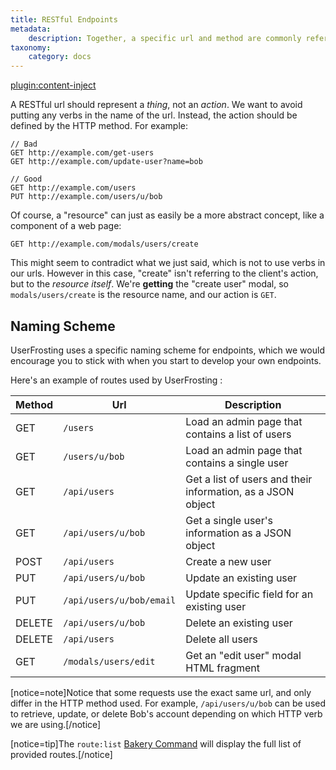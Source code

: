 ```yaml
---
title: RESTful Endpoints
metadata:
    description: Together, a specific url and method are commonly referred to as an **endpoint**.  It is important to use a consistent, RESTful approach to the URLs and methods you choose for each endpoint.
taxonomy:
    category: docs
---
```

[plugin:content-inject](/modular/_update5.0)

A RESTful url should represent a _thing_, not an _action_. We want to avoid putting any verbs in the name of the url. Instead, the action should be defined by the HTTP method. For example:

```
// Bad
GET http://example.com/get-users
GET http://example.com/update-user?name=bob

// Good
GET http://example.com/users
PUT http://example.com/users/u/bob
```

Of course, a "resource" can just as easily be a more abstract concept, like a component of a web page:

```
GET http://example.com/modals/users/create
```

This might seem to contradict what we just said, which is not to use verbs in our urls. However in this case, "create" isn't referring to the client's action, but to the _resource itself_. We're **getting** the "create user" modal, so `modals/users/create` is the resource name, and our action is `GET`.

## Naming Scheme

UserFrosting uses a specific naming scheme for endpoints, which we would encourage you to stick with when you start to develop your own endpoints.

Here's an example of routes used by UserFrosting :

| Method | Url                      | Description                                                 |
| ------ | ------------------------ | ----------------------------------------------------------- |
| GET    | `/users`                 | Load an admin page that contains a list of users            |
| GET    | `/users/u/bob`           | Load an admin page that contains a single user              |
| GET    | `/api/users`             | Get a list of users and their information, as a JSON object |
| GET    | `/api/users/u/bob`       | Get a single user's information as a JSON object            |
| POST   | `/api/users`             | Create a new user                                           |
| PUT    | `/api/users/u/bob`       | Update an existing user                                     |
| PUT    | `/api/users/u/bob/email` | Update specific field for an existing user                  |
| DELETE | `/api/users/u/bob`       | Delete an existing user                                     |
| DELETE | `/api/users`             | Delete all users                                            |
| GET    | `/modals/users/edit`     | Get an "edit user" modal HTML fragment                      |


[notice=note]Notice that some requests use the exact same url, and only differ in the HTTP method used. For example, `/api/users/u/bob` can be used to retrieve, update, or delete Bob's account depending on which HTTP verb we are using.[/notice]

[notice=tip]The `route:list` [Bakery Command](/cli/commands#route-list) will display the full list of provided routes.[/notice]
